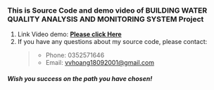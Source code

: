 ### This is Source Code and demo video of BUILDING WATER QUALITY ANALYSIS AND MONITORING SYSTEM Project 

1. Link Video demo: **[Please click Here](https://drive.google.com/file/d/1CBfUh1bPnyKN_S8XS4h3YwOBiLn6Hz4U/view?usp=sharing)**
2. If you have any questions about my source code, please contact:
   > - Phone: 0352571646
   > - Email: vvhoang18092001@gmail.com

##### _Wish you success on the path you have chosen!_

